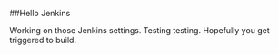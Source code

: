 ##Hello Jenkins

Working on those Jenkins settings.
Testing testing.
Hopefully you get triggered to build.
